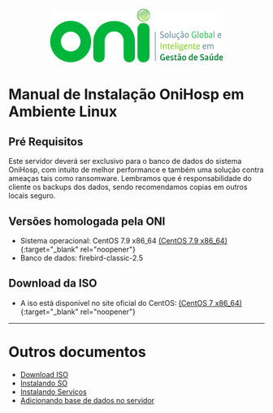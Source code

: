 <h1 align="center">
  <img src="images/oni-logo.png" />
</h1>

# Manual de Instalação OniHosp em Ambiente Linux

## Pré Requisitos
Este servidor deverá ser exclusivo para o banco de dados do sistema OniHosp, com intuito de melhor performance e também uma solução contra ameaças tais como ransomware. 
Lembramos que é responsabilidade do cliente os backups dos dados, sendo recomendamos copias em outros locais seguro.

## Versões homologada pela ONI
- Sistema operacional: CentOS 7.9 x86_64 [(CentOS 7.9 x86_64)](http://mirror.ci.ifes.edu.br/centos/7.9.2009/isos/x86_64/CentOS-7-x86_64-DVD-2009.iso){:target="_blank" rel="noopener"}
- Banco de dados: firebird-classic-2.5

## Download da ISO
- A iso está disponível no site oficial do CentOS: [(CentOS 7 x86_64)](http://isoredirect.centos.org/centos/7/isos/x86_64/){:target="_blank" rel="noopener"}

___
# Outros documentos
- [Download ISO](README.md)
- [Instalando SO](01INSTALLSO.md)
- [Instalando Serviços](02INSTALLBD.md)
- [Adicionando base de dados no servidor](03BASE.md)


